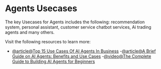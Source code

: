 # Agents Usecases

The key Usecases for Agents includes the following: recommendation system, personal assistant, customer service chatbot services, Ai trading agents and many others.

Visit the following resources to learn more:

- [@article@Top 15 Use Cases Of AI Agents In Business](https://www.ampcome.com/post/15-use-cases-of-ai-agents-in-business)
-[@article@A Brief Guide on AI Agents: Benefits and Use Cases](https://www.codica.com/blog/brief-guide-on-ai-agents/https://www.codica.com/blog/brief-guide-on-ai-agents/)
-[@video@The Complete Guide to Building AI Agents for Beginners](https://youtu.be/MOyl58VF2ak?si=-QjRD_5y3iViprJX)
